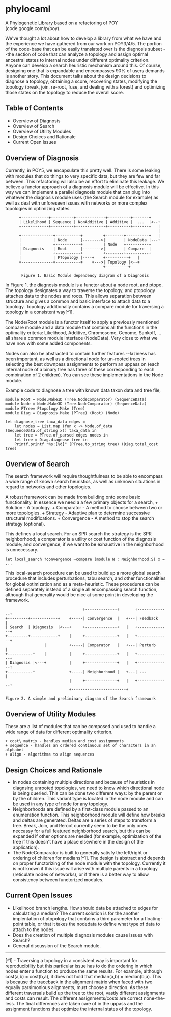 phylocaml
=========

A Phylogenetic Library based on a refactoring of POY (code.google.com/p/poy).

We've thought a lot about how to develop a library from what we have and the
experience we have gathered from our work on POY3/4/5. The portion of the
code-base that can be easily translated over is the diagnosis subset --the
section of code that can analyze a topology and assign optimal ancestral states
to internal nodes under different optimality criterion. Anyone can develop a
search heuristic mechanism around this. Of course, designing one that is
expandable and encompasses 90% of users demands is another story. This document
talks about the design decisions to diagnose a topology, obtaining a score,
recovering states, modifying the topology (break, join, re-root, fuse, and
dealing with a forest) and optimizing those states on the topology to reduce the
overall score.

Table of Contents
-----------------

  + Overview of Diagnosis
  + Overview of Search
  + Overview of Utility Modules
  + Design Choices and Rationale
  + Current Open Issues


Overview of Diagnosis
------------------

Currently, in POY5, we encapsulate this pretty well. There is some leaking with
modules that do things to very specific data, but they are few and far between.
This refactoring will also be an effort to eliminate this leakage. We believe a
functor approach of a diagnosis module will be effective. In this way we can
implement a parallel diagnosis module that can plug into whatever the diagnosis
module uses (the Search module for example) as well as deal with unforeseen
issues with networks or more complex topologies in optimizing states.

          +------------+----------+-------------+----------+-------+
          | Likelihood | Sequence | NonAdditive | Additive |  ...  |<--+
          +------------+----------+-------------+----------+-------+   |
                                                                       |
          +--------------+-----------+         +--------+----------+   |
          |              | Node      |-------->|        | NodeData |---+
          |              +-----------+         | Node   +----------+
          | Diagnosis    | Root      |-------->|        | Compare  |
          |              +-----------+         +--------+----------+
          |              | PTopology |----+    +----------+   |
          +--------------+-----------+    +--->| Topology |<--+
                                               +----------+

           Figure 1. Basic Module dependency diagram of a Diagnosis


In Figure 1, the diagnosis module is a functor about a node root, and ptopo.
The topology designates a way to traverse the topology, and ptopology attaches
data to the nodes and roots. This allows separation between structure and gives
a common and basic interface to attach data to a topology. Topology additionally
contains a compare module for traversing a topology in a consistent way[^1].

The Node/Root module is a functor itself to apply a previously mentioned compare
module and a data module that contains all the functions in the optimality
criteria: Likelihood, Additive, Chromosome, Genome, Sankoff, ... all share a
common module interface (NodeData). Very close to what we have now with some
added components.

Nodes can also be abstracted to contain further features --laziness has been
important, as well as a directional node for un-rooted trees in selecting the
best downpass assignments to perform an uppass on (each internal node of a
binary tree has three of these corresponding to each combination of 2 children).
You can see these implementations in the Node module.

Example code to diagnose a tree with known data taxon data and tree file,

    module Root = Node.Make1D (Tree.NodeComparator) (SequenceData)
    module Node = Node.Make3D (Tree.NodeComparator) (SequenceData)
    module PTree= Ptopology.Make (Tree)
    module Diag = Diagnosis.Make (PTree) (Root) (Node)

    let diagnose_tree taxa_data edges =
        let nodes = List.map (fun x -> Node.of_data (SequenceData.of_string x)) taxa_data in
        let tree = PTree.of_parsed edges nodes in
        let tree = Diag.diagnose tree in
        Printf.printf "%s:[%d]" (PTree.to_string tree) (Diag.total_cost tree)


Overview of Search
------------------

The search framework will require thoughtfulness to be able to encompass a wide
range of known search heuristics, as well as unknown situations in regard to
networks and other topologies.

A robust framework can be made from building onto some basic functionality. In
essence we need a a few primary objects for a search,
    + Solution - A topology.
    + Comparator - A method to choose between two or more topologies.
    + Strategy - Adaptive plan to determine successive structural modifications.
    + Convergence - A method to stop the search strategy (optional).

This defines a local search. For an SPR search the strategy is the SPR
neighborhood; a comparator is a utility or cost function of the diagnosis
module; and convergence, if we want to be exhaustive in the neighborhood is
unnecessary.

    let local_search ?convergence ~compare (module N : Neighborhood.S) x = ...

This local-search procedure can be used to build up a more global search
procedure that includes perturbations, tabu search, and other functionalities
for global optimization and as a meta-heuristic. These procedures can be
defined separately instead of a single all encompassing search function,
although that generality would be nice at some point in developing the framework.

                                      +--------------+       +--------------+
    +---------+------------+    +-----| Convergence  |   +---| Feedback     |
    | Search  | Diagnosis  |<---+     +--------------+   |   +--------------+
    +---------+------------+    |     +--------------+   |   +--------------+
                     |          +-----| Comparator   |   +---| Perturb      |
    +-----------+    |          |     +--------------+   |   +--------------+
    | Diagnosis |<---+          |     +--------------+   |   +--------------+
    +-----------+               +-----| Neighborhood |   +---| ...          |
                                |     +--------------+   |   +--------------+
                                +------------------------+

    Figure 2. A simple and preliminary diagram of the Search framework


Overview of Utility Modules
---------------------------

These are a list of modules that can be composed and used to handle a wide range
of data for different optimality criterion.

    + cost\_matrix - handles median and cost assignments
    + sequence - handles an ordered continuous set of characters in an alphabet
    + align - algorithms to align sequences 


Design Choices and Rationale
----------------------------

  + In nodes containing multiple directions and because of heuristics in
    diagnsing unrooted topologies, we need to know which directional node is
    being queried. This can be done two different ways: by the parent or by the
    children. This variant type is located in the node module and can be used in
    any type of node for any topology.
  + Neighborhoods are defined by a first-class module passed to an enumeration
    function. This neighborhood module will define how breaks and deltas are
    generated. Deltas are a series of steps to transform a tree. Break, Join,
    and Reroot currently seem to be the only ones neccassy for a full featured
    neighborhood search, but this can be expanded if other options are needed
    (for example, optimization of the tree if this doesn't have a place
    elsewhere in the design of the application).
  + The NodeComparator is built to generally satisfy the left/right or ordering
    of children for medians[^1]. The design is abstract and depends on proper
    functorizing of the node module with the topology. Currently it is not
    known if this issue will arise with multiple parents in a topology
    (reticulate nodes of networks), or if there is a better way to allow
    consistency between functorized modules.


Current Open Issues
-------------------

  + Likelihood branch lengths. How should data be attached to edges for
    calculating a median? The current solution is for the another implentation
    of ptopology that contains a third parameter for a floating-point table, or
    that it takes the nodedata to define what type of data to attach to the
    nodes.
  + Does the creation of multiple diagnosis modules cause issues with Search?
  + General discussion of the Search module.

-------------------------------------------------------------------------------

[^1] - Traversing a topology in a consistent way is important for
reproducibility but this particular issue has to do the ordering in which
nodes enter a function to produce the same results. For example, although
cost(a,b) = cost(b,a), it does not hold that median(a,b) = median(b,a). This is
because the traceback in the alignment matrix when faced with two equally
parsimonious alignments, must choose a direction. As these different traversals
build up the tree to the root, vastly different assignments and costs can
result. The different assignments/costs are correct none-the-less. The final
differences are taken care of in the uppass and the assignment functions that
optimize the internal states of the topology.
